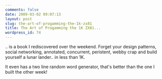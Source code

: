 ```yaml
---
comments: false
date: 2009-03-02 09:07:13
layout: post
slug: the-art-of-progamming-the-1k-zx81
title: The Art of Progamming the 1K ZX81...
wordpress_id: 74
---
```


.. is a book I rediscovered over the weekend. Forget your design patterns, social networking, annotated, concurrent, peristent, webby crap and build yourself a lunar lander.. in less than 1K.

It even has a two line random word generator, that's better than the one I built the other week!
